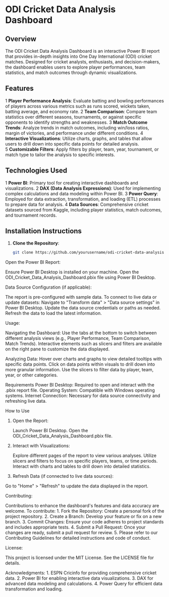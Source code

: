 # ODI Cricket Data Analysis Dashboard

## Overview

The ODI Cricket Data Analysis Dashboard is an interactive Power BI report that provides in-depth insights into One Day International (ODI) cricket matches. Designed for cricket analysts, enthusiasts, and decision-makers, the dashboard enables users to explore player performances, team statistics, and match outcomes through dynamic visualizations.

## Features

1 **Player Performance Analysis**: Evaluate batting and bowling performances of players across various metrics such as runs scored, wickets taken, batting average, and economy rate.
2 **Team Comparison**: Compare team statistics over different seasons, tournaments, or against specific opponents to identify strengths and weaknesses.
3 **Match Outcome Trends**: Analyze trends in match outcomes, including win/loss ratios, margin of victories, and performance under different conditions.
4 **Interactive Visualizations**: Utilize charts, graphs, and tables that allow users to drill down into specific data points for detailed analysis.  
5 **Customizable Filters**: Apply filters by player, team, year, tournament, or match type to tailor the analysis to specific interests.

## Technologies Used

1 **Power BI**: Primary tool for creating interactive dashboards and visualizations.
2 **DAX (Data Analysis Expressions)**: Used for implementing complex calculations and data modeling within Power BI.
3 **Power Query**: Employed for data extraction, transformation, and loading (ETL) processes to prepare data for analysis.
4 **Data Sources**: Comprehensive cricket datasets sourced from Kaggle, including player statistics, match outcomes, and tournament records.

## Installation Instructions

1. **Clone the Repository**:

   ```bash
   git clone https://github.com/yourusername/odi-cricket-data-analysis-dashboard.git
Open the Power BI Report:

Ensure Power BI Desktop is installed on your machine.
Open the ODI_Cricket_Data_Analysis_Dashboard.pbix file using Power BI Desktop.

Data Source Configuration (if applicable):

The report is pre-configured with sample data.
To connect to live data or update datasets:
        Navigate to "Transform data" > "Data source settings" in Power BI Desktop.
        Update the data source credentials or paths as needed.
        Refresh the data to load the latest information.

Usage:

Navigating the Dashboard:
      Use the tabs at the bottom to switch between different analysis views (e.g., Player Performance, Team Comparison, Match Trends).
      Interactive elements such as slicers and filters are available on the right pane to customize the data displayed.

Analyzing Data:
      Hover over charts and graphs to view detailed tooltips with specific data points.
      Click on data points within visuals to drill down into more granular information.
      Use the slicers to filter data by player, team, year, or other categories.

Requirements
      Power BI Desktop: Required to open and interact with the .pbix report file.
      Operating System: Compatible with Windows operating systems.
      Internet Connection: Necessary for data source connectivity and refreshing live data.

How to Use

1. Open the Report:

      Launch Power BI Desktop.
      Open the ODI_Cricket_Data_Analysis_Dashboard.pbix file.

2. Interact with Visualizations:

      Explore different pages of the report to view various analyses.
      Utilize slicers and filters to focus on specific players, teams, or time periods.
      Interact with charts and tables to drill down into detailed statistics.

3. Refresh Data (if connected to live data sources):

Go to "Home" > "Refresh" to update the data displayed in the report.

Contributing:

Contributions to enhance the dashboard's features and data accuracy are welcome. To contribute:
    1. Fork the Repository: Create a personal fork of the project repository.
    2. Create a Branch: Develop your feature or fix on a new branch.
    3. Commit Changes: Ensure your code adheres to project standards and includes appropriate tests.
    4. Submit a Pull Request: Once your changes are ready, submit a pull request for review.
    5. Please refer to our Contributing Guidelines for detailed instructions and code of conduct.

License:

This project is licensed under the MIT License. See the LICENSE file for details.

Acknowledgments:
    1. ESPN Cricinfo for providing comprehensive cricket data.
    2. Power BI for enabling interactive data visualizations.
    3. DAX for advanced data modeling and calculations.
    4. Power Query for efficient data transformation and loading.
